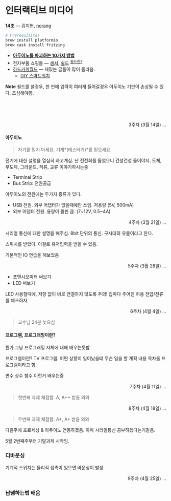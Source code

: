 인터랙티브 미디어
========
**14조** ― 김지현, [norang](https://github.com/norangLemon)
```bash
# Prerequisites
brew install platformio
brew cask install fritzing
```
- **[아두이노를 파괴하는 10가지 방법](http://arduinomidi.com/xe/BlogBoard/2167)**
- 전자부품 쇼핑몰 ― [센서], [쉴드] <sup>[쉴드란?]</sup>
- [하드카피월드][hdcp] ― 재밌는 글들이 많이 올라옴.
    - [DIY 스마트워치](http://www.hardcopyworld.com/ngine/aduino/index.php/archives/376)

[센서]: http://eleparts.co.kr/front/productlist_morning.php?code=005
[쉴드]: http://eleparts.co.kr/front/productlist_morning.php?code=017031017000&listnum=&sort=&block=&gotopage=
[쉴드란?]: https://ko.wikipedia.org/wiki/%EC%95%84%EB%91%90%EC%9D%B4%EB%85%B8#.EC.89.B4.EB.93.9C
[hdcp]: http://www.hardcopyworld.com/

**Note** 쉴드를 쓸경우, 한 핀에 입력이 여러개 들어갈경우 아두이노 기판이 손상될
수 있다. 조심해야함.

<br>

<br>

<br>

<p align=right>3주차 (3월 14일) ...</p>

#### 아두이노
> 자기를 믿지 마세요. 기계*(테스터기)*를 믿으세요.

전기에 대한 설명을 열심히 하고계심. 난 전전회를 들었으니 건성건성 들어야지.
도체, 부도체, 그라운드, 직류, 교류 이야기하시는중

- Terminal Strip
- Bus Strip: 전원공급

아두이노의 전원에는 두가지 종류가 있다.
- USB 전원. 외부 어댑터가 없을때에만 쓰임. 저용량 (5V, 500mA)
- 외부 어댑터 전원. 용량이 훨씬 큼. (7~12V, 0.5~4A)

<p align=right>4주차 (3월 21일) ...</p>

시리얼 통신에 대한 설명을 해주심. 8bit 단위의 통신. 구시대의 유물이라고 한다.

스위치를 받았다. 이걸로 유저입력을 받을 수 있음.

기본적인 IO 연습을 해보았음

<p align=right>5주차 (3월 28일) ...</p>

- 포텐시오미터 써보기
- LED 써보기

LED 사용할때에, 저항 없이 바로 연결하지 않도록 주의! 칩마다 주어진 허용
전압/전류를 체크하자

<p align=right>6주차 (4월 4일) ...</p>

> 교수님 24분 늦으심

#### 프로그램, 프로그래밍이란?
뭔가 그냥 프로그래밍 자체에 대해 배우는듯함

프로그램이란? TV 프로그램. 어떤 상황이 일어났을떄 무슨 일을 할 계획 내용 목차를
프로그램이라고 함.

변수 상수 함수 이런거 배우는중

<p align=right>7주차 (4월 11일) ...</p>

> 첫번째 과제 채점함. A, A++ 받음 와와

<p align=right>8주차 (4월 18일) ...</p>

> 두번째 과제 채점함. A+, A+ 받음 와와

다음주에 프로세싱 & 아두이노 연동하겠음. 아마 시리얼통신 공부하겠다는거같음.

5월 2번째주부터 기말과제 시작임.

### 디바운싱
기계적 스위치는 물리적 접촉이 있으면 바운싱이 발생

<p align=right>9주차 (4월 25일) ...</p>

### 납땜하는법 배움
